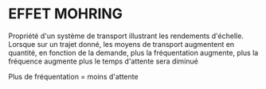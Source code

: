 # EFFET MOHRING

Propriété d'un système de transport illustrant les rendements d'échelle. Lorsque sur un trajet donné, les moyens de transport augmentent en quantité, en fonction de la demande, plus la fréquentation augmente, plus la fréquence augmente plus le temps d'attente sera diminué

Plus de fréquentation = moins d'attente
